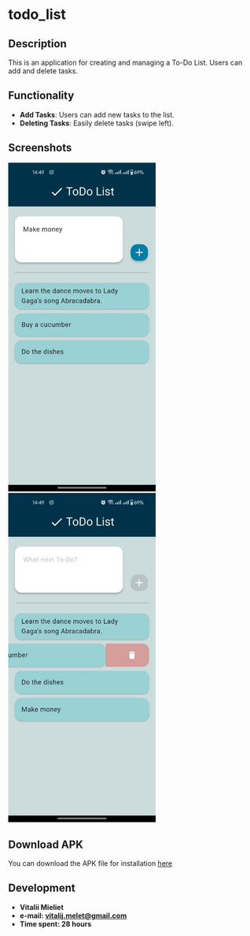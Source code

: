 # todo_list

## Description

This is an application for creating and managing a To-Do List. Users can add and delete tasks.

## Functionality

- **Add Tasks**: Users can add new tasks to the list.
- **Deleting Tasks**: Easily delete tasks (swipe left).

## Screenshots

<img src="assets/screensorts/photo_2025-02-13_14-51-43.jpg" alt="Screenshot 1" width="300"/> <img src="assets/screensorts/photo_2025-02-13_14-52-10.jpg" alt="Screenshot 2" width="300"/>

## Download APK

You can download the APK file for installation [here](https://github.com/vitalii-mieliet/todo_app/blob/main/app-release.apk)

## Development

- **Vitalii Mieliet**
- **e-mail: vitalij.melet@gmail.com**
- **Time spent: 28 hours**
